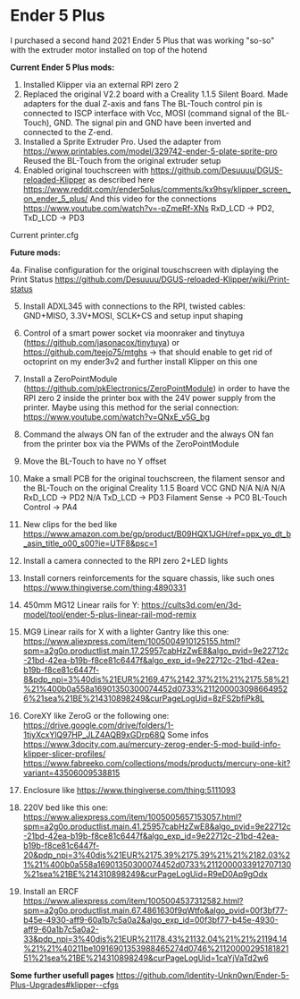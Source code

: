 # Ender 5 Plus

I purchased a second hand 2021 Ender 5 Plus that was working "so-so" with the extruder motor installed on top of the hotend

**Current Ender 5 Plus mods:**
1. Installed Klipper via an external RPI zero 2
2. Replaced the original V2.2 board with a Creality 1.1.5 Silent Board.
  Made adapters for the dual Z-axis and fans
  The BL-Touch control pin is connected to ISCP interface with Vcc, MOSI (command signal of the BL-Touch), GND. The signal pin and GND have been inverted and connected to the Z-end.
3. Installed a Sprite Extruder Pro.
  Used the adapter from https://www.printables.com/model/329742-ender-5-plate-sprite-pro
  Reused the BL-Touch from the original extruder setup
4. Enabled original touchscreen with https://github.com/Desuuuu/DGUS-reloaded-Klipper as described here https://www.reddit.com/r/ender5plus/comments/kx9hsy/klipper_screen_on_ender_5_plus/
  And this video for the connections https://www.youtube.com/watch?v=-pZmeRf-XNs
  RxD_LCD -> PD2, TxD_LCD -> PD3

Current printer.cfg

**Future mods:**

4a. Finalise configuration for the original touschscreen with diplaying the Print Status https://github.com/Desuuuu/DGUS-reloaded-Klipper/wiki/Print-status

5. Install ADXL345 with connections to the RPI, twisted cables: GND+MISO, 3.3V+MOSI, SCLK+CS and setup input shaping
6. Control of a smart power socket via moonraker and tinytuya (https://github.com/jasonacox/tinytuya) or https://github.com/teejo75/mtghs -> that should enable to get rid of octoprint on my ender3v2 and further install Klipper on this one
7. Install a ZeroPointModule (https://github.com/pkElectronics/ZeroPointModule) in order to have the RPI zero 2 inside the printer box with the 24V power supply from the printer. Maybe using this method for the serial connection: https://www.youtube.com/watch?v=QNxE_v5G_bg
8. Command the always ON fan of the extruder and the always ON fan from the printer box via the PWMs of the ZeroPointModule
9. Move the BL-Touch to have no Y offset
10. Make a small PCB for the original touchscreen, the filament sensor and the BL-Touch on the original Creality 1.1.5 Board
   VCC                        GND
   N/A                        N/A
   N/A                        RxD_LCD -> PD2
   N/A                        TxD_LCD -> PD3
   Filament Sense -> PC0      BL-Touch Control -> PA4

11. New clips for the bed like https://www.amazon.com.be/gp/product/B09HQX1JGH/ref=ppx_yo_dt_b_asin_title_o00_s00?ie=UTF8&psc=1
12. Install a camera connected to the RPI zero 2+LED lights
13. Install corners reinforcements for the square chassis, like such ones https://www.thingiverse.com/thing:4890331
14. 450mm MG12 Linear rails for Y: https://cults3d.com/en/3d-model/tool/ender-5-plus-linear-rail-mod-remix
15. MG9 Linear rails for X with a lighter Gantry like this one: https://www.aliexpress.com/item/1005004910125155.html?spm=a2g0o.productlist.main.17.25957cabHzZwE8&algo_pvid=9e22712c-21bd-42ea-b19b-f8ce81c6447f&algo_exp_id=9e22712c-21bd-42ea-b19b-f8ce81c6447f-8&pdp_npi=3%40dis%21EUR%2169.47%2142.37%21%21%2175.58%21%21%400b0a558a16901350300074452d0733%2112000030986649526%21sea%21BE%214310898249&curPageLogUid=8zFS2bfiPk8L
16. CoreXY like ZeroG or the following one: https://drive.google.com/drive/folders/1-1tjyXcxYlQ97HP_JLZ4AQB9xGDrp68Q
  Some infos https://www.3docity.com.au/mercury-zerog-ender-5-mod-build-info-klipper-slicer-profiles/
  https://www.fabreeko.com/collections/mods/products/mercury-one-kit?variant=43506009538815
17. Enclosure like https://www.thingiverse.com/thing:5111093
18. 220V bed like this one: https://www.aliexpress.com/item/1005005657153057.html?spm=a2g0o.productlist.main.41.25957cabHzZwE8&algo_pvid=9e22712c-21bd-42ea-b19b-f8ce81c6447f&algo_exp_id=9e22712c-21bd-42ea-b19b-f8ce81c6447f-20&pdp_npi=3%40dis%21EUR%2175.39%2175.39%21%21%2182.03%21%21%400b0a558a16901350300074452d0733%2112000033912707130%21sea%21BE%214310898249&curPageLogUid=R9eD0Ap9gOdx
19. Install an ERCF https://www.aliexpress.com/item/1005004537312582.html?spm=a2g0o.productlist.main.67.4861630f9qWtfo&algo_pvid=00f3bf77-b45e-4930-aff9-60a1b7c5a0a2&algo_exp_id=00f3bf77-b45e-4930-aff9-60a1b7c5a0a2-33&pdp_npi=3%40dis%21EUR%21178.43%21132.04%21%21%21194.14%21%21%40211be10916901353988465274d0746%2112000029518182151%21sea%21BE%214310898249&curPageLogUid=1caYjVaTd2w6



**Some further usefull pages**
https://github.com/Identity-Unkn0wn/Ender-5-Plus-Upgrades#klipper--cfgs
